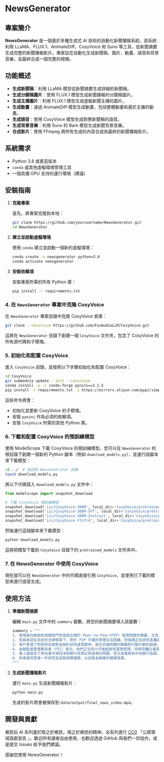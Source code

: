 # NewsGenerator

## 專案簡介

**NewsGenerator** 是一個基於多種生成式 AI 技術的自動化新聞播報系統。該系統利用 LLaMA、FLUX.1、AnimateDiff、CosyVoice 和 Suno 等工具，從新聞摘要生成完整的新聞播報影片。專案旨在自動化生成新聞稿、圖片、動畫、語音和背景音樂，並最終合成一個完整的視頻。

## 功能概述

- **生成新聞稿**：利用 LLaMA 模型從新聞摘要生成詳細的新聞稿。
- **生成分鏡稿圖片**：使用 FLUX.1 模型生成新聞播報的分鏡稿圖片。
- **生成主播圖片**：利用 FLUX.1 模型生成虛擬新聞主播的圖片。
- **生成動畫**：通過 AnimateDiff 模型生成動畫，包括整體動畫和基於主播的動畫。
- **生成語音**：使用 CosyVoice 模型生成對應新聞稿的語音。
- **生成背景音樂**：利用 Suno 的 Bark 模型生成新聞背景音樂。
- **合成影片**：使用 FFmpeg 將所有生成的內容合成為最終的新聞播報影片。

## 系統需求

- Python 3.8 或更高版本
- `conda` 或其他虛擬環境管理工具
- 一個具備 GPU 支持的運行環境（建議）

## 安裝指南

1. **克隆專案**

   首先，將專案克隆到本地：

   ```bash
   git clone https://github.com/yourusername/NewsGenerator.git
   cd NewsGenerator
   ```

2. **建立並啟動虛擬環境**

   使用 `conda` 建立並啟動一個新的虛擬環境：

   ```bash
   conda create -n newsgenerator python=3.8
   conda activate newsgenerator
   ```

3. **安裝依賴項**

   安裝專案所需的所有 Python 庫：

   ```bash
   pip install -r requirements.txt
   ```

### 4. 在 `NewsGenerator` 專案中克隆 CosyVoice

在 `NewsGenerator` 專案目錄中克隆 CosyVoice 倉庫：

```bash
git clone --recursive https://github.com/FunAudioLLM/CosyVoice.git
```

這將在 `NewsGenerator` 目錄下創建一個 `CosyVoice` 文件夾，包含了 CosyVoice 的所有源代碼和子模塊。

### 5. 初始化和配置 CosyVoice

進入 `CosyVoice` 目錄，並按照以下步驟初始化和配置 CosyVoice：

```bash
cd CosyVoice
git submodule update --init --recursive
conda install -y -c conda-forge pynini==2.1.5
pip install -r requirements.txt -i https://mirrors.aliyun.com/pypi/simple/ --trusted-host=mirrors.aliyun.com
```

這些命令將會：

- 初始化並更新 CosyVoice 的子模塊。
- 安裝 `pynini` 作為必須的依賴項。
- 安裝 `CosyVoice` 所需的其他 Python 庫。

### 6. 下載和配置 CosyVoice 的預訓練模型

使用 ModelScope 下載 CosyVoice 的預訓練模型。您可以在 `NewsGenerator` 的根目錄下創建一個新的 Python 腳本（例如 `download_models.py`），並運行該腳本來下載模型：

```bash
cd ../  # 返回到 NewsGenerator 目錄
touch download_models.py
```

將以下代碼寫入 `download_models.py` 文件中：

```python
from modelscope import snapshot_download

# 下載 CosyVoice 預訓練模型
snapshot_download('iic/CosyVoice-300M', local_dir='CosyVoice/pretrained_models/CosyVoice-300M')
snapshot_download('iic/CosyVoice-300M-SFT', local_dir='CosyVoice/pretrained_models/CosyVoice-300M-SFT')
snapshot_download('iic/CosyVoice-300M-Instruct', local_dir='CosyVoice/pretrained_models/CosyVoice-300M-Instruct')
snapshot_download('iic/CosyVoice-ttsfrd', local_dir='CosyVoice/pretrained_models/CosyVoice-ttsfrd')
```

然後運行這個腳本來下載模型：

```bash
python download_models.py
```

這將把模型下載到 `CosyVoice` 目錄下的 `pretrained_models` 文件夾中。

### 7. 在 NewsGenerator 中使用 CosyVoice

現在就可以在 `NewsGenerator` 中的代碼直接引用 `CosyVoice`，並使用已下載的模型來進行語音生成。

## 使用方法

1. **準備新聞摘要**

   編輯 `main.py` 文件中的 `summary` 變數，將您的新聞摘要填入該變數：

   ```python
   summary = """
   1. 使用者向總統和相關部門官員提出關於 Peer-to-Peer(P2P) 監管問題的擔憂，尤其是在缺乏法律約束和自我監管下的非法活動。
   2. 官員承認在目前的法律框架下，對於 P2P 平臺的管理存在困難，但強調正在研究各種選項，包括成立行業協會和逐步實施分級管理。
   3. 用戶表達了對政府在面對金融科技快速發展時，是否具備明確的戰略和行動計劃的疑慮。
   4. 金融監督管理委員會（FSC）表示，他們正在努力平衡創新和風險管理，同時呼籲企業遵守相關法律法規。
   5. 會上還提及了房地產市場泡沫和銀行信貸比例過高的問題，官方承諾將與中央銀行協調，採取相應措施防止金融危機。
   6. 與會者同意進一步研究並追蹤相關議題，以促進金融業的健康發展。
   """
   ```

2. **生成新聞播報影片**

   運行 `main.py` 生成新聞播報影片：

   ```bash
   python main.py
   ```

   生成的影片將會被保存到 `data/output/final_news_video.mp4`。

## 開發與貢獻

鄉民玩 AI 系列基於取之於鄉民，用之於鄉民的精神，全系列進行 [CC0](https://ti-wb.github.io/creativecommon-tw/cc0.html) 「公眾領域貢獻宣告 」，歡迎所有讀者自由使用，也歡迎透過 GitHub 與我們一同協作，或是提交 Issues 給予我們建議。

感謝您使用 NewsGenerator！

